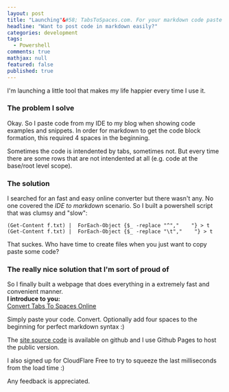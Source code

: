 ```yaml
---
layout: post
title: "Launching"&#58; TabsToSpaces.com. For your markdown code paste's
headline: "Want to post code in markdown easily?"
categories: development
tags: 
  - Powershell
comments: true
mathjax: null
featured: false
published: true
---
```

I'm launching a little tool that makes my life happier every time I use it.
### The problem I solve
Okay. So I paste code from my IDE to my blog when showing code examples and snippets. In order for markdown to get the code block formation, this required 4 spaces in the beginning.

Sometimes the code is intendented by tabs, sometimes not. But every time there are some rows that are not intendented at all (e.g. code at the base/root level scope).

### The solution
I searched for an fast and easy online converter but there wasn't any. No one covered the *IDE to markdown* scenario.
So I built a powershell script that was clumsy and "slow":

    (Get-Content f.txt) |  ForEach-Object {$_ -replace "^","    "} > t
    (Get-Content f.txt) |  ForEach-Object {$_ -replace "\t","    "} > t
    
That suckes. Who have time to create files when you just want to copy paste some code?
### The really nice solution that I'm sort of proud of
So I finally built a webpage that does everything in a extremely fast and convenient manner.  
**I introduce to you:**  
[Convert Tabs To Spaces Online](http://tabstospaces.com/)

Simply paste your code. Convert. Optionally add four spaces to the beginning for perfect markdown syntax :)

The [site source code](https://github.com/abergs/tabstospaces) is available on github and I use Github Pages to host the public version.

I also signed up for CloudFlare Free to try to squeeze the last milliseconds from the load time :)

Any feedback is appreciated.